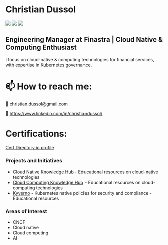 # Christian Dussol

<img src="https://img.shields.io/badge/CNCF-231F20?style=flat&logo=cncf&logoColor=white" />
<img src="https://img.shields.io/badge/Kubernetes-326CE5?style=flat&logo=kubernetes&logoColor=white" />
<img src="https://img.shields.io/badge/Microsoft_Azure-0089D6?style=flat&logo=microsoft-azure&logoColor=white" />

## Engineering Manager at Finastra | Cloud Native & Computing Enthusiast

I focus on cloud-native & computing technologies for financial services, with expertise in Kubernetes governance.

# 📫 How to reach me:

📧 christian.dussol@gmail.com

🔗 https://www.linkedin.com/in/christiandussol/

# Certifications:
[Cert Directory io profile](https://certdirectory.io/profile/47ed32f5-02b4-4504-a95a-851465269f9b)

### Projects and Initiatives

- [Cloud Native Knowledge Hub](https://github.com/christian-dussol-cloud-native/cloud-native-knowledge-hub) - Educational resources on cloud-native technologies
- [Cloud Computing Knowledge Hub](https://github.com/christian-dussol-cloud-computing/cloud-computing-knowledge-hub) - Educational resources on cloud-computing technologies
- [Kyverno](https://github.com/christian-dussol-cloud-native/kyverno) - Kubernetes native policies for security and compliance - Educational resources

### Areas of Interest

- CNCF
- Cloud native
- Cloud computing
- AI
